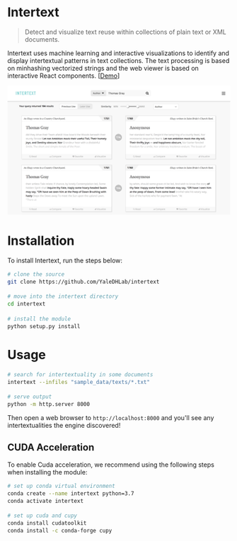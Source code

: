 # Intertext

> Detect and visualize text reuse within collections of plain text or XML documents.

Intertext uses machine learning and interactive visualizations to identify and display intertextual patterns in text collections. The text processing is based on minhashing vectorized strings and the web viewer is based on interactive React components. [[Demo](https://lab-apps.s3-us-west-2.amazonaws.com/intertext/spenserians-sample/index.html)]

![App preview](/docs/preview.png?raw=true)

# Installation

To install Intertext, run the steps below:

```bash
# clone the source
git clone https://github.com/YaleDHLab/intertext

# move into the intertext directory
cd intertext

# install the module
python setup.py install
```

# Usage

```bash
# search for intertextuality in some documents
intertext --infiles "sample_data/texts/*.txt"

# serve output
python -m http.server 8000
```

Then open a web browser to `http://localhost:8000` and you'll see any intertextualities the engine discovered!

## CUDA Acceleration

To enable Cuda acceleration, we recommend using the following steps when installing the module:

```bash
# set up conda virtual environment
conda create --name intertext python=3.7
conda activate intertext

# set up cuda and cupy
conda install cudatoolkit
conda install -c conda-forge cupy
```